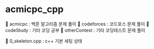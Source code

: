 # acmicpc_cpp

📁 acmicpc  : 백준 알고리즘 문제 풀이
📁 codeforces : 코드포스 문제 풀이
📁 codeStudy : 기타 코딩 공부
📁 otherContest : 기타 코딩테스트 문제 풀이

📝 0_skeleton.cpp : c++ 기본 세팅 상태

